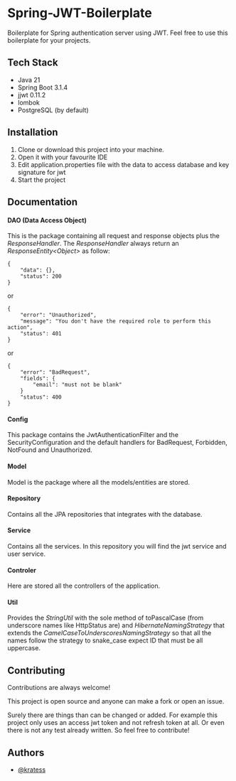 
# Spring-JWT-Boilerplate

Boilerplate for Spring authentication server using JWT. Feel free to use this boilerplate for your projects.

## Tech Stack

* Java 21
* Spring Boot 3.1.4
* jjwt 0.11.2
* lombok
* PostgreSQL (by default)

## Installation

1. Clone or download this project into your machine.
2. Open it with your favourite IDE
3. Edit application.properties file with the data to access database and key signature for jwt
4. Start the project

## Documentation

#### DAO (Data Access Object)

This is the package containing all request and response objects plus the *ResponseHandler*. The *ResponseHandler* always return an *ResponseEntity\<Object\>* as follow:

```
{
    "data": {},
    "status": 200
}
```

or

```
{
    "error": "Unauthorized",
    "message": "You don't have the required role to perform this action",
    "status": 401
}
```

or

```
{
    "error": "BadRequest",
    "fields": {
        "email": "must not be blank"
    }
    "status": 400
}
```

#### Config

This package contains the JwtAuthenticationFilter and the SecurityConfiguration and the default handlers for BadRequest, Forbidden, NotFound and Unauthorized.

#### Model

Model is the package where all the models/entities are stored.

#### Repository

Contains all the JPA repositories that integrates with the database.

#### Service

Contains all the services. In this repository you will find the jwt service and user service.

#### Controler

Here are stored all the controllers of the application.

#### Util

Provides the *StringUtil* with the sole method of toPascalCase (from underscore names like HttpStatus are) and *HibernateNamingStrategy* that extends the *CamelCaseToUnderscoresNamingStrategy* so that all the names follow the strategy to snake_case expect ID that must be all uppercase.

## Contributing

Contributions are always welcome!

This project is open source and anyone can make a fork or open an issue.

Surely there are things than can be changed or added. For example this project only uses an access jwt token and not refresh token at all. Or even there is not any test already written. So feel free to contribute!

## Authors

- [@kratess](https://www.github.com/kratess)
